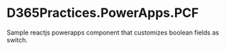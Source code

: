 # D365Practices.PowerApps.PCF
Sample reactjs powerapps component that customizes boolean fields as switch.
